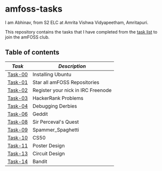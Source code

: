 # amfoss-tasks
I am Abhinav, from S2 ELC at Amrita Vishwa Vidyapeetham, Amritapuri.

This repository contains the tasks that I have completed from the [task list](https://github.com/Abhinav140902/amfoss-tasks) to join the amFOSS club.

## Table of contents

| *Task*  | *Description*                |
|-------|----------------------------|
|[Task-00](https://github.com/Abhinav140902/amfoss-tasks/tree/main/task-00)|Installing Ubuntu           |
|[Task-01](https://github.com/Abhinav140902/amfoss-tasks/tree/main/task-01)|Star all amFOSS Repositories|
|[Task-02](https://github.com/Abhinav140902/amfoss-tasks/tree/main/task-02)|Register your nick in IRC Freenode                |
|[Task-03](https://github.com/Abhinav140902/amfoss-tasks/tree/main/task-03)|HackerRank Problems         |
|[Task-04](https://github.com/Abhinav140902/amfoss-tasks/tree/main/task-04)|Debugging Derbies           |              |
|[Task-06](https://github.com/Abhinav140902/amfoss-tasks/tree/main/task-06)|Geddit                      |             |
|[Task-08](https://github.com/Abhinav140902/amfoss-tasks/tree/main/task-08)|Sir Perceval's Quest        |
|[Task-09](https://github.com/Abhinav140902/amfoss-tasks/tree/main/task-09)|Spammer_Spaghetti           |
|[Task-10](https://github.com/Abhinav140902/amfoss-tasks/tree/main/task-10)| CS50                       |
|[Task-11](https://github.com/Abhinav140902/amfoss-tasks/tree/main/task-11)| Poster Design              |        
|[Task-13](https://github.com/Abhinav140902/amfoss-tasks/tree/main/task-13)| Circuit Design             |
|[Task-14](https://github.com/Abhinav140902/amfoss-tasks/tree/main/task-14)| Bandit                     |
